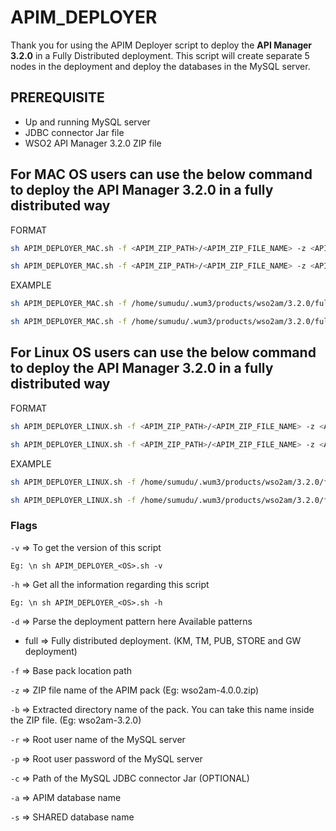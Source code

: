 # APIM_DEPLOYER
Thank you for using the APIM Deployer script to deploy the **API Manager 3.2.0** in a Fully Distributed deployment. This script will create separate 5 nodes in the deployment and deploy the databases in the MySQL server.

## PREREQUISITE
* Up and running MySQL server
* JDBC connector Jar file
* WSO2 API Manager 3.2.0 ZIP file

## For MAC OS users can use the below command to deploy the API Manager 3.2.0 in a fully distributed way
FORMAT
```bash
sh APIM_DEPLOYER_MAC.sh -f <APIM_ZIP_PATH>/<APIM_ZIP_FILE_NAME> -z <APIM_ZIP_FILE_NAME> -b wso2am-3.2.0 -d <DEPLOYMENT_PATTERN> -r <MYSQL_ROOT_USERNAME> -p <MYSQL_ROOT_PASSWORD> -c <JDBC_CONNECTOR_JAR_LOCATION>/<JDBC_CONNECTOR_JAR_NAME> -a <APIM_DATABASE_NAME> -s <SHARED_DATABASE_NAME>
```

```bash
sh APIM_DEPLOYER_MAC.sh -f <APIM_ZIP_PATH>/<APIM_ZIP_FILE_NAME> -z <APIM_ZIP_FILE_NAME> -b wso2am-3.2.0 -d <DEPLOYMENT_PATTERN> -r <MYSQL_ROOT_USERNAME> -p <MYSQL_ROOT_PASSWORD> -a <APIM_DATABASE_NAME> -s <SHARED_DATABASE_NAME>
```
EXAMPLE

```bash
sh APIM_DEPLOYER_MAC.sh -f /home/sumudu/.wum3/products/wso2am/3.2.0/full/dist/wso2am-3.2.0+<WUM_LEVEL>.full.zip -z wso2am-3.2.0+<WUM_LEVEL>.full.zip -b wso2am-3.2.0 -d full -r root -p PASSWORD -c /home/sumudu/.wum3/products/wso2am/3.2.0/full/dist/mysql-connector-java-8.0.27.jar -a TEST_APIM_DB -s TEST_SHARED_DB
```

```bash
sh APIM_DEPLOYER_MAC.sh -f /home/sumudu/.wum3/products/wso2am/3.2.0/full/dist/wso2am-3.2.0+<WUM_LEVEL>.full.zip -z wso2am-3.2.0+<WUM_LEVEL>.full.zip -b wso2am-3.2.0 -d full -r root -p PASSWORD -a TEST_APIM_DB -s TEST_SHARED_DB
```

## For Linux OS users can use the below command to deploy the API Manager 3.2.0 in a fully distributed way

FORMAT
```bash
sh APIM_DEPLOYER_LINUX.sh -f <APIM_ZIP_PATH>/<APIM_ZIP_FILE_NAME> -z <APIM_ZIP_FILE_NAME> -b wso2am-3.2.0 -d <DEPLOYMENT_PATTERN> -r <MYSQL_ROOT_USERNAME> -p <MYSQL_ROOT_PASSWORD> -c <JDBC_CONNECTOR_JAR_LOCATION>/<JDBC_CONNECTOR_JAR_NAME> -a <APIM_DATABASE_NAME> -s <SHARED_DATABASE_NAME>
```

```bash
sh APIM_DEPLOYER_LINUX.sh -f <APIM_ZIP_PATH>/<APIM_ZIP_FILE_NAME> -z <APIM_ZIP_FILE_NAME> -b wso2am-3.2.0 -d <DEPLOYMENT_PATTERN> -r <MYSQL_ROOT_USERNAME> -p <MYSQL_ROOT_PASSWORD> -a <APIM_DATABASE_NAME> -s <SHARED_DATABASE_NAME>
```
EXAMPLE

```bash
sh APIM_DEPLOYER_LINUX.sh -f /home/sumudu/.wum3/products/wso2am/3.2.0/full/dist/wso2am-3.2.0+<WUM_LEVEL>.full.zip -z wso2am-3.2.0+<WUM_LEVEL>.full.zip -b wso2am-3.2.0 -d full -r root -p PASSWORD -c /home/sumudu/.wum3/products/wso2am/3.2.0/full/dist/mysql-connector-java-8.0.27.jar -a TEST_APIM_DB -s TEST_SHARED_DB
```

```bash
sh APIM_DEPLOYER_LINUX.sh -f /home/sumudu/.wum3/products/wso2am/3.2.0/full/dist/wso2am-3.2.0+<WUM_LEVEL>.full.zip -z wso2am-3.2.0+<WUM_LEVEL>.full.zip -b wso2am-3.2.0 -d full -r root -p PASSWORD -a TEST_APIM_DB -s TEST_SHARED_DB
```
### Flags
`-v` => To get the version of this script

```
Eg: \n sh APIM_DEPLOYER_<OS>.sh -v
```

`-h` => Get all the information regarding this script

```
Eg: \n sh APIM_DEPLOYER_<OS>.sh -h
```

`-d` => Parse the deployment pattern here Available patterns

- full => Fully distributed deployment. (KM, TM, PUB, STORE and GW deployment)

`-f` => Base pack location path

`-z` => ZIP file name of the APIM pack (Eg: wso2am-4.0.0.zip)

`-b` => Extracted directory name of the pack. You can take this name inside the ZIP file. (Eg: wso2am-3.2.0)

`-r` => Root user name of the MySQL server

`-p` => Root user password of the MySQL server

`-c` => Path of the MySQL JDBC connector Jar (OPTIONAL)

`-a` => APIM database name

`-s` => SHARED database name
